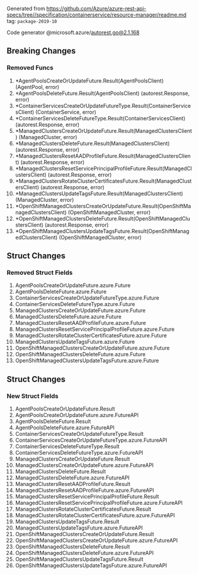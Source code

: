Generated from https://github.com/Azure/azure-rest-api-specs/tree//specification/containerservice/resource-manager/readme.md tag: `package-2019-10`

Code generator @microsoft.azure/autorest.go@2.1.168

## Breaking Changes

### Removed Funcs

1. *AgentPoolsCreateOrUpdateFuture.Result(AgentPoolsClient) (AgentPool, error)
1. *AgentPoolsDeleteFuture.Result(AgentPoolsClient) (autorest.Response, error)
1. *ContainerServicesCreateOrUpdateFutureType.Result(ContainerServicesClient) (ContainerService, error)
1. *ContainerServicesDeleteFutureType.Result(ContainerServicesClient) (autorest.Response, error)
1. *ManagedClustersCreateOrUpdateFuture.Result(ManagedClustersClient) (ManagedCluster, error)
1. *ManagedClustersDeleteFuture.Result(ManagedClustersClient) (autorest.Response, error)
1. *ManagedClustersResetAADProfileFuture.Result(ManagedClustersClient) (autorest.Response, error)
1. *ManagedClustersResetServicePrincipalProfileFuture.Result(ManagedClustersClient) (autorest.Response, error)
1. *ManagedClustersRotateClusterCertificatesFuture.Result(ManagedClustersClient) (autorest.Response, error)
1. *ManagedClustersUpdateTagsFuture.Result(ManagedClustersClient) (ManagedCluster, error)
1. *OpenShiftManagedClustersCreateOrUpdateFuture.Result(OpenShiftManagedClustersClient) (OpenShiftManagedCluster, error)
1. *OpenShiftManagedClustersDeleteFuture.Result(OpenShiftManagedClustersClient) (autorest.Response, error)
1. *OpenShiftManagedClustersUpdateTagsFuture.Result(OpenShiftManagedClustersClient) (OpenShiftManagedCluster, error)

## Struct Changes

### Removed Struct Fields

1. AgentPoolsCreateOrUpdateFuture.azure.Future
1. AgentPoolsDeleteFuture.azure.Future
1. ContainerServicesCreateOrUpdateFutureType.azure.Future
1. ContainerServicesDeleteFutureType.azure.Future
1. ManagedClustersCreateOrUpdateFuture.azure.Future
1. ManagedClustersDeleteFuture.azure.Future
1. ManagedClustersResetAADProfileFuture.azure.Future
1. ManagedClustersResetServicePrincipalProfileFuture.azure.Future
1. ManagedClustersRotateClusterCertificatesFuture.azure.Future
1. ManagedClustersUpdateTagsFuture.azure.Future
1. OpenShiftManagedClustersCreateOrUpdateFuture.azure.Future
1. OpenShiftManagedClustersDeleteFuture.azure.Future
1. OpenShiftManagedClustersUpdateTagsFuture.azure.Future

## Struct Changes

### New Struct Fields

1. AgentPoolsCreateOrUpdateFuture.Result
1. AgentPoolsCreateOrUpdateFuture.azure.FutureAPI
1. AgentPoolsDeleteFuture.Result
1. AgentPoolsDeleteFuture.azure.FutureAPI
1. ContainerServicesCreateOrUpdateFutureType.Result
1. ContainerServicesCreateOrUpdateFutureType.azure.FutureAPI
1. ContainerServicesDeleteFutureType.Result
1. ContainerServicesDeleteFutureType.azure.FutureAPI
1. ManagedClustersCreateOrUpdateFuture.Result
1. ManagedClustersCreateOrUpdateFuture.azure.FutureAPI
1. ManagedClustersDeleteFuture.Result
1. ManagedClustersDeleteFuture.azure.FutureAPI
1. ManagedClustersResetAADProfileFuture.Result
1. ManagedClustersResetAADProfileFuture.azure.FutureAPI
1. ManagedClustersResetServicePrincipalProfileFuture.Result
1. ManagedClustersResetServicePrincipalProfileFuture.azure.FutureAPI
1. ManagedClustersRotateClusterCertificatesFuture.Result
1. ManagedClustersRotateClusterCertificatesFuture.azure.FutureAPI
1. ManagedClustersUpdateTagsFuture.Result
1. ManagedClustersUpdateTagsFuture.azure.FutureAPI
1. OpenShiftManagedClustersCreateOrUpdateFuture.Result
1. OpenShiftManagedClustersCreateOrUpdateFuture.azure.FutureAPI
1. OpenShiftManagedClustersDeleteFuture.Result
1. OpenShiftManagedClustersDeleteFuture.azure.FutureAPI
1. OpenShiftManagedClustersUpdateTagsFuture.Result
1. OpenShiftManagedClustersUpdateTagsFuture.azure.FutureAPI
